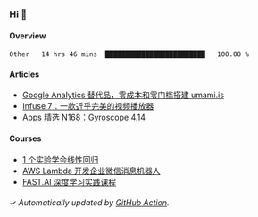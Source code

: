 ### Hi 👋

#### Overview

<!--START_SECTION:waka-->
```text
Other   14 hrs 46 mins  █████████████████████████   100.00 % 
```
<!--END_SECTION:waka-->

#### Articles

<!-- BLOG:START -->
- [Google Analytics 替代品，零成本和零门槛搭建 umami.is](https://huhuhang.com/post/sspai/68721?ref=github)
- [Infuse 7：一款近乎完美的视频播放器](https://huhuhang.com/post/sspai/68706?ref=github)
- [Apps 精选 N168：Gyroscope 4.14](https://huhuhang.com/post/product-hunt/product-hunt-n168?ref=github)<!-- BLOG:END -->

#### Courses

<!-- SYL:START -->
- [1 个实验学会线性回归](https://lanqiao.cn/courses/4855)
- [AWS Lambda 开发企业微信消息机器人](https://lanqiao.cn/courses/2868)
- [FAST.AI 深度学习实践课程](https://lanqiao.cn/courses/1445)
<!-- SYL:END -->

###### ✓ Automatically updated by [GitHub Action](https://github.com/huhuhang/huhuhang/actions).
